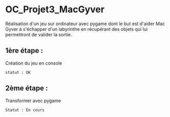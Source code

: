 # OC_Projet3_MacGyver
Réalisation d'un jeu sur ordinateur avec pygame dont le but est d'aider Mac Gyver à s'échapper d'un labyrinthe en récupérant des objets qui lui permettront de valider la sortie.

## 1ère étape :
Création du jeu en console

    statut : OK


## 2ème étape :
Transformer avec pygame

    Statut : En cours
